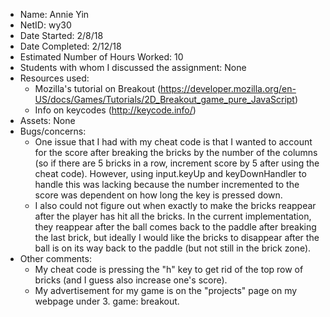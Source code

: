 - Name: Annie Yin
- NetID: wy30
- Date Started: 2/8/18
- Date Completed: 2/12/18
- Estimated Number of Hours Worked: 10
- Students with whom I discussed the assignment: None
- Resources used:
	- Mozilla's tutorial on Breakout (https://developer.mozilla.org/en-US/docs/Games/Tutorials/2D_Breakout_game_pure_JavaScript)
    - Info on keycodes (http://keycode.info/)
- Assets: None
- Bugs/concerns: 
    - One issue that I had with my cheat code is that I wanted to account for the score after breaking the bricks by the number of the columns (so if there are 5 bricks in a row, increment score by 5 after using the cheat code). However, using input.keyUp and keyDownHandler to handle this was lacking because the number incremented to the score was dependent on how long the key is pressed down. 
    - I also could not figure out when exactly to make the bricks reappear after the player has hit all the bricks. In the current implementation, they reappear after the ball comes back to the paddle after breaking the last brick, but ideally I would like the bricks to disappear after the ball is on its way back to the paddle (but not still in the brick zone).
- Other comments: 
    - My cheat code is pressing the "h" key to get rid of the top row of bricks (and I guess also increase one's score).
    - My advertisement for my game is on the "projects" page on my webpage under 3. game: breakout. 
